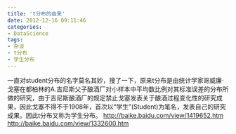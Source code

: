 ```yaml
---
title: 't分布的由来'
date: 2012-12-16 09:11:46
categories: 
- DataScience
tags: 
- 杂谈
- t分布
- 学生分布
---
```

一直对student分布的名字莫名其妙，搜了一下，原来t分布是由统计学家哥威廉·戈塞在都柏林的A.吉尼斯父子酿酒厂对小样本中平均数比例对其标准误差的分布所做的研究，由于吉尼斯酿酒厂的规定禁止戈塞发表关于酿酒过程变化性的研究成果，因此戈塞不得不于1908年，首次以“学生”(Student)为笔名，发表自己的研究成果。因此t分布又称为学生分布。
http://baike.baidu.com/view/1419652.htm  
http://baike.baidu.com/view/1332600.htm  
